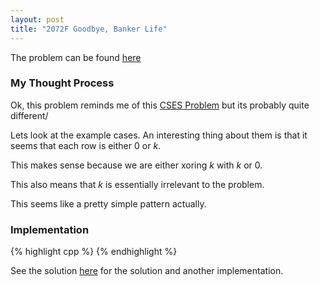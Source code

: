 ```yaml
---
layout: post
title: "2072F Goodbye, Banker Life"
---
```

The problem can be found [here](https://codeforces.com/problemset/problem/2072/F)

### My Thought Process 
Ok, this problem reminds me of this [CSES Problem](https://cses.fi/problemset/task/2419) but its probably quite different/

Lets look at the example cases. An interesting thing about them is that it seems that each row is either $0$ or $k$.

This makes sense because we are either xoring $k$ with $k$ or $0$. 

This also means that $k$ is essentially irrelevant to the problem.


This seems like a pretty simple pattern actually. 

### Implementation  

{% highlight cpp %}
{% endhighlight %}


See the solution [here](https://codeforces.com/blog/entry/140039) for the solution and another implementation. 

